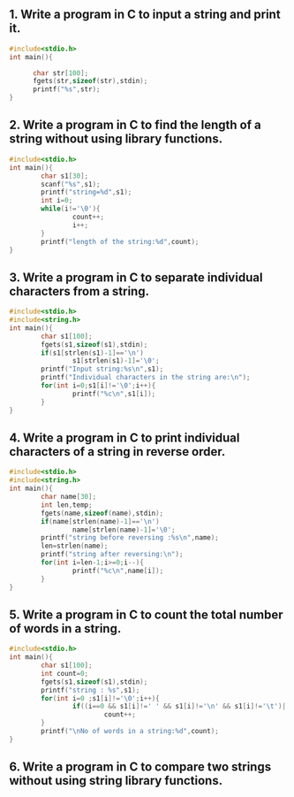 ## 1. Write a program in C to input a string and print it.
```c
#include<stdio.h>
int main(){

      char str[100];
      fgets(str,sizeof(str),stdin);
      printf("%s",str);
}
```
## 2. Write a program in C to find the length of a string without using library functions.
```c
#include<stdio.h>
int main(){
        char s1[30];
        scanf("%s",s1);
        printf("string=%d",s1);
        int i=0;
        while(i!='\0'){
                count++;
                i++;
        }
        printf("length of the string:%d",count);
}
```
## 3. Write a program in C to separate individual characters from a string.
```c
#include<stdio.h>
#include<string.h>
int main(){
        char s1[100];
        fgets(s1,sizeof(s1),stdin);
        if(s1[strlen(s1)-1]=='\n')
                s1[strlen(s1)-1]='\0';
        printf("Input string:%s\n",s1);
        printf("Individual characters in the string are:\n");
        for(int i=0;s1[i]!='\0';i++){
                printf("%c\n",s1[i]);
        }
}
```
## 4. Write a program in C to print individual characters of a string in reverse order.
```c
#include<stdio.h>
#include<string.h>
int main(){
        char name[30];
        int len,temp;
        fgets(name,sizeof(name),stdin);
        if(name[strlen(name)-1]=='\n')
                name[strlen(name)-1]='\0';
        printf("string before reversing :%s\n",name);
        len=strlen(name);
        printf("string after reversing:\n");
        for(int i=len-1;i>=0;i--){
                printf("%c\n",name[i]);
        }
}
```
## 5. Write a program in C to count the total number of words in a string.
```c
#include<stdio.h>
int main(){
        char s1[100];
        int count=0;
        fgets(s1,sizeof(s1),stdin);
        printf("string : %s",s1);
        for(int i=0 ;s1[i]!='\0';i++){
                if((i==0 && s1[i]!=' ' && s1[i]!='\n' && s1[i]!='\t')||(s1[i]!=' ' && s1[i]!='\n' && s1[i]!='\t' && (s1[i-1]==' '||s1[i-1]=='\n' ||s1[i-1]=='\t')))
                        count++;
        }
        printf("\nNo of words in a string:%d",count);
}
```
## 6. Write a program in C to compare two strings without using string library functions.



